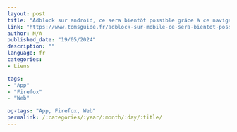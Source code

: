```yaml
---
layout: post
title: "Adblock sur android, ce sera bientôt possible grâce à ce navigateur"
link: "https://www.tomsguide.fr/adblock-sur-mobile-ce-sera-bientot-possible-grace-a-firefox"
author: N/A
published_date: "19/05/2024"
description: ""
language: fr
categories:
- Liens

tags:
- "App"
- "Firefox"
- "Web"

og-tags: "App, Firefox, Web"
permalink: /:categories/:year/:month/:day/:title/
---
```

